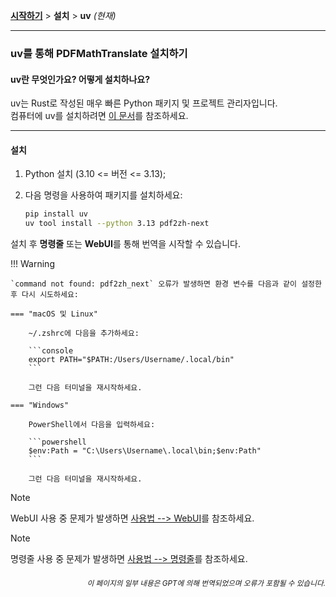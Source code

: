 [**시작하기**](./getting-started.md) > **설치** > **uv** _(현재)_

---

### uv를 통해 PDFMathTranslate 설치하기

#### uv란 무엇인가요? 어떻게 설치하나요?

uv는 Rust로 작성된 매우 빠른 Python 패키지 및 프로젝트 관리자입니다.
<br>
컴퓨터에 uv를 설치하려면 [이 문서](https://docs.astral.sh/uv/getting-started/installation/)를 참조하세요.

---

#### 설치

1. Python 설치 (3.10 <= 버전 <= 3.13);

2. 다음 명령을 사용하여 패키지를 설치하세요:

    ```bash
    pip install uv
    uv tool install --python 3.13 pdf2zh-next
    ```

설치 후 **명령줄** 또는 **WebUI**를 통해 번역을 시작할 수 있습니다.

!!! Warning

    `command not found: pdf2zh_next` 오류가 발생하면 환경 변수를 다음과 같이 설정한 후 다시 시도하세요:

    === "macOS 및 Linux"

        ~/.zshrc에 다음을 추가하세요:

        ```console
        export PATH="$PATH:/Users/Username/.local/bin"
        ```

        그런 다음 터미널을 재시작하세요.

    === "Windows"

        PowerShell에서 다음을 입력하세요:

        ```powershell
        $env:Path = "C:\Users\Username\.local\bin;$env:Path"
        ```

        그런 다음 터미널을 재시작하세요.

> [!NOTE]
> WebUI 사용 중 문제가 발생하면 [사용법 --> WebUI](./USAGE_webui.md)를 참조하세요.

> [!NOTE]
> 명령줄 사용 중 문제가 발생하면 [사용법 --> 명령줄](./USAGE_commandline.md)를 참조하세요.

<div align="right"> 
<h6><small>이 페이지의 일부 내용은 GPT에 의해 번역되었으며 오류가 포함될 수 있습니다.</small></h6>